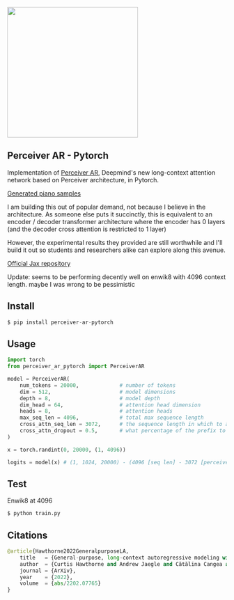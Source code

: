 <img src="./perceiver-ar.png" width="300px"></img>

## Perceiver AR - Pytorch

Implementation of <a href="https://arxiv.org/abs/2202.07765">Perceiver AR</a>, Deepmind's new long-context attention network based on Perceiver architecture, in Pytorch.

<a href="https://storage.googleapis.com/perceiver-ar/index.html">Generated piano samples</a>

I am building this out of popular demand, not because I believe in the architecture. As someone else puts it succinctly, this is equivalent to an encoder / decoder transformer architecture where the encoder has 0 layers (and the decoder cross attention is restricted to 1 layer)

However, the experimental results they provided are still worthwhile and I'll build it out so students and researchers alike can explore along this avenue.

<a href="https://github.com/google-research/perceiver-ar">Official Jax repository</a>

Update: seems to be performing decently well on enwik8 with 4096 context length. maybe I was wrong to be pessimistic

## Install

```py
$ pip install perceiver-ar-pytorch
```

## Usage

```py
import torch
from perceiver_ar_pytorch import PerceiverAR

model = PerceiverAR(
    num_tokens = 20000,             # number of tokens
    dim = 512,                      # model dimensions
    depth = 8,                      # model depth
    dim_head = 64,                  # attention head dimension
    heads = 8,                      # attention heads
    max_seq_len = 4096,             # total max sequence length
    cross_attn_seq_len = 3072,      # the sequence length in which to attend to, but does not undergo self attention (must be less than max_seq_len)
    cross_attn_dropout = 0.5,       # what percentage of the prefix to dropout during training, in paper they had extensive experimentation to show up to 50% dropout helped prevent overfitting
)

x = torch.randint(0, 20000, (1, 4096))

logits = model(x) # (1, 1024, 20000) - (4096 [seq len] - 3072 [perceived prefix] == 1024)
```

## Test

Enwik8 at 4096

```py
$ python train.py
```

## Citations

```py
@article{Hawthorne2022GeneralpurposeLA,
    title   = {General-purpose, long-context autoregressive modeling with Perceiver AR},
    author  = {Curtis Hawthorne and Andrew Jaegle and Cătălina Cangea and Sebastian Borgeaud and Charlie Nash and Mateusz Malinowski and Sander Dieleman and Oriol Vinyals and Matthew M. Botvinick and Ian Simon and Hannah R. Sheahan and Neil Zeghidour and Jean-Baptiste Alayrac and Jo{\~a}o Carreira and Jesse Engel},
    journal = {ArXiv},
    year    = {2022},
    volume  = {abs/2202.07765}
}
```
